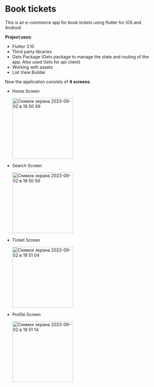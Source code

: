 # Book tickets

This is an e-commerce app for book tickets using flutter for iOS and Android

**Project uses**: 
  - Flutter 3.10
  - Third party libraries
  - Getx Package (Getx package to manage the state and routing of the app. Also used Getx for api client)
  - Working with assets
  - List View Builder

Now the application consists of **4 screens**

- Home Screen

  
     <img width="200" alt="Снимок экрана 2023-09-02 в 19 50 49" src="https://github.com/RaisaRamazanova/Book_tickets/assets/65360096/608ea626-84f7-481f-aac0-732a7c4d0eaf">

- Search Screen
 
     
    <img width="200" alt="Снимок экрана 2023-09-02 в 19 50 56" src="https://github.com/RaisaRamazanova/Book_tickets/assets/65360096/554f9223-4942-4b33-8213-78e8fe60dd3f">

- Ticket Screen

  
    <img width="200" alt="Снимок экрана 2023-09-02 в 19 51 04" src="https://github.com/RaisaRamazanova/Book_tickets/assets/65360096/3f341a1e-278f-4e91-9bcb-7b1c8f146c2a">

- Profile Screen

  
    <img width="200" alt="Снимок экрана 2023-09-02 в 19 51 14" src="https://github.com/RaisaRamazanova/Book_tickets/assets/65360096/55f2f4f3-8a97-4509-a012-b437002a553a">
